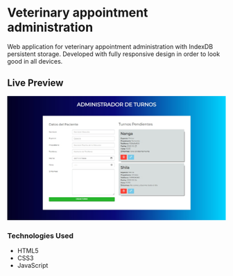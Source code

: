 # Veterinary appointment administration

Web application for veterinary appointment administration with IndexDB persistent storage. Developed with fully responsive design in order to look good in all devices.

## Live Preview

<p><a href="https://neduardoaguirre.github.io/admin-turnos/" target="_blank"><img src="https://raw.githubusercontent.com/neduardoaguirre/admin-turnos/main/img/live-preview.jpg"></a></p>

### Technologies Used

  - HTML5
  - CSS3
  - JavaScript
